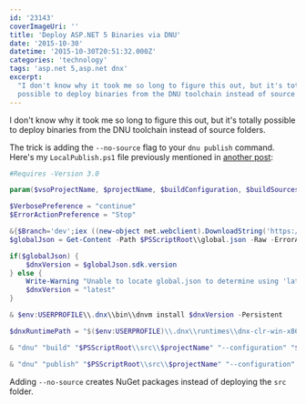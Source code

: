 ```yaml
---
id: '23143'
coverImageUri: ''
title: 'Deploy ASP.NET 5 Binaries via DNU'
date: '2015-10-30'
datetime: '2015-10-30T20:51:32.000Z'
categories: 'technology'
tags: 'asp.net 5,asp.net dnx'
excerpt:
  "I don't know why it took me so long to figure this out, but it's totally
  possible to deploy binaries from the DNU toolchain instead of source folders."
---
```


I don't know why it took me so long to figure this out, but it's totally
possible to deploy binaries from the DNU toolchain instead of source folders.

The trick is adding the `--no-source` flag to your `dnu publish` command. Here's
my `LocalPublish.ps1` file previously mentioned in
[another post](https://www.brandonmartinez.com/2015/09/16/deploying-asp-net-5-beta-7-through-vso/):

```powershell
#Requires -Version 3.0

param($vsoProjectName, $projectName, $buildConfiguration, $buildSourcesDirectory)

$VerbosePreference = "continue"
$ErrorActionPreference = "Stop"

&{$Branch='dev';iex ((new-object net.webclient).DownloadString('https://raw.githubusercontent.com/aspnet/Home/dev/dnvminstall.ps1'))}
$globalJson = Get-Content -Path $PSScriptRoot\\global.json -Raw -ErrorAction Ignore | ConvertFrom-Json -ErrorAction Ignore

if($globalJson) {
    $dnxVersion = $globalJson.sdk.version
} else {
    Write-Warning "Unable to locate global.json to determine using 'latest'"
    $dnxVersion = "latest"
}

& $env:USERPROFILE\\.dnx\\bin\\dnvm install $dnxVersion -Persistent

$dnxRuntimePath = "$($env:USERPROFILE)\\.dnx\\runtimes\\dnx-clr-win-x86.$dnxVersion"

& "dnu" "build" "$PSScriptRoot\\src\\$projectName" "--configuration" "$buildConfiguration"

& "dnu" "publish" "$PSScriptRoot\\src\\$projectName" "--configuration" "$buildConfiguration" "--out" "$buildSourcesDirectory\\$vsoProjectName\\artifacts\\bin\\$buildConfiguration\\Publish" "--runtime" "$dnxRuntimePath" "--no-source"
```

Adding `--no-source` creates NuGet packages instead of deploying the `src`
folder.
